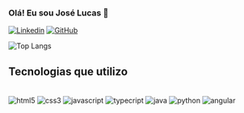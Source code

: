 

### Olá! Eu sou José Lucas 👋

[![Linkedin](https://img.shields.io/badge/LinkedIn-0077B5?style=for-the-badge&logo=linkedin&logoColor=white)](www.linkedin.com/in/jose-lucas-silva)
[![GitHub](https://img.shields.io/badge/GitHub-100000?style=for-the-badge&logo=github&logoColor=white)](https://github.com/Jose-Lucas-Silva)

![Top Langs](https://github-readme-stats.vercel.app/api/top-langs/?username=Jose-Lucas-Silva&layout=compact)

## Tecnologias que utilizo

<div style="display: inline_block"><br/>
  <img align="center" alt="html5" src="https://img.shields.io/badge/HTML5-E34F26?style=for-the-badge&logo=html5&logoColor=white"></img>
  <img align="center" alt="css3" src="https://img.shields.io/badge/CSS3-1572B6?style=for-the-badge&logo=css3&logoColor=white"></img>
  <img align="center" alt="javascript" src="https://img.shields.io/badge/JavaScript-F7DF1E?style=for-the-badge&logo=javascript&logoColor=black"></img>
  <img align="center" alt="typecript" src="https://img.shields.io/badge/TypeScript-007ACC?style=for-the-badge&logo=typescript&logoColor=white"></img>
  <img align="center" alt="java" src="https://img.shields.io/badge/Java-ED8B00?style=for-the-badge&logo=openjdk&logoColor=white"></img>
  <img align="center" alt="python" src="https://img.shields.io/badge/Python-3776AB?style=for-the-badge&logo=python&logoColor=white"></img>
  <img align="center" alt="angular" src="https://img.shields.io/badge/Angular-DD0031?style=for-the-badge&logo=angular&logoColor=white"></img>
</div><br>


